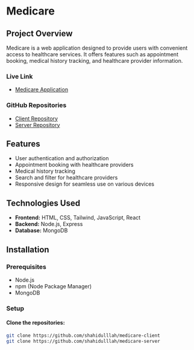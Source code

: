 # Medicare

## Project Overview

Medicare is a web application designed to provide users with convenient access to healthcare services. It offers features such as appointment booking, medical history tracking, and healthcare provider information.

### Live Link
- [Medicare Application](https://ass12-medicare.web.app)

### GitHub Repositories
- [Client Repository](https://github.com/shahidulllah/medicare-client)
- [Server Repository](https://github.com/shahidulllah/medicare-server)

## Features

- User authentication and authorization
- Appointment booking with healthcare providers
- Medical history tracking
- Search and filter for healthcare providers
- Responsive design for seamless use on various devices

## Technologies Used

- **Frontend:** HTML, CSS, Tailwind, JavaScript, React
- **Backend:** Node.js, Express
- **Database:** MongoDB

## Installation

### Prerequisites

- Node.js
- npm (Node Package Manager)
- MongoDB

### Setup

#### Clone the repositories:

```bash
git clone https://github.com/shahidulllah/medicare-client
git clone https://github.com/shahidulllah/medicare-server
